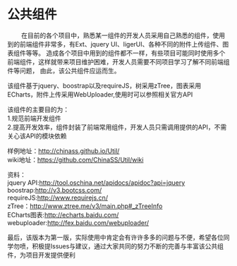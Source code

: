 公共组件
====

&#160; &#160; &#160; &#160; 在目前的各个项目中，熟悉某一组件的开发人员采用自己熟悉的组件，使用到的前端组件非常多，有Ext、jquery UI、ligerUI、各种不同的附件上传组件、图表组件等等。
造成各个项目中用到的组件都不一样，有些项目可能同时使用多个前端组件，这样就带来项目维护困难，开发人员需要不同项目学习了解不同前端组件等问题，
由此，该公共组件应运而生。

该组件基于jquery、boostrap以及requireJS，树采用zTree，图表采用ECharts，附件上传采用WebUploader,使用时可以参照相关官方API

该组件的主要目的为：  
1.规范前端开发组件  
2.提高开发效率，组件封装了前端常用组件，开发人员只需调用提供的API，不需关心该API的模块依赖  


样例地址：http://chinass.github.io/Util/  
wiki地址：https://github.com/ChinaSS/Util/wiki  

资料：  
jquery API:http://tool.oschina.net/apidocs/apidoc?api=jquery  
boostrap:http://v3.bootcss.com/    
requireJS:http://www.requirejs.cn/  
zTree：http://www.ztree.me/v3/main.php#_zTreeInfo  
ECharts图表:http://echarts.baidu.com/  
webuploader:http://fex.baidu.com/webuploader/

最后，该版本为第一版，实际使用中肯定会有许许多多的问题与不便，希望各位同学勿喷，积极提Issues与建议，通过大家共同的努力不断的完善与丰富该公共组件，为项目开发提供便利
  
  
